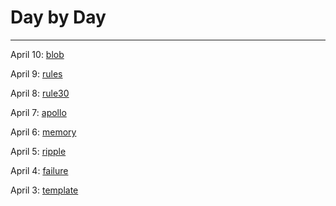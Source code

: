 # Day by Day
---

April 10: [blob](8_blob)

April 9: [rules](7_rules)

April 8: [rule30](6_rule30)

April 7: [apollo](5_apollo)

April 6: [memory](4_memory)

April 5: [ripple](3_ripple)

April 4: [failure](2_failure)

April 3: [template](1_template)
